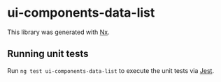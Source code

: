 # ui-components-data-list

This library was generated with [Nx](https://nx.dev).

## Running unit tests

Run `ng test ui-components-data-list` to execute the unit tests via [Jest](https://jestjs.io).
